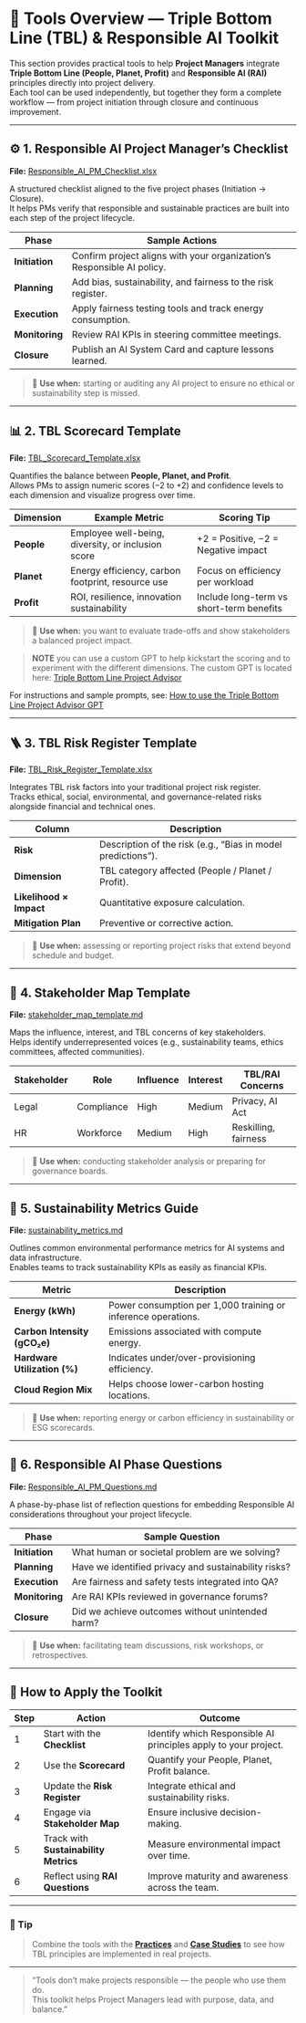 # 🧰 Tools Overview — Triple Bottom Line (TBL) & Responsible AI Toolkit

This section provides practical tools to help **Project Managers** integrate **Triple Bottom Line (People, Planet, Profit)** and **Responsible AI (RAI)** principles directly into project delivery.  
Each tool can be used independently, but together they form a complete workflow — from project initiation through closure and continuous improvement.

---

## ⚙️ 1. Responsible AI Project Manager’s Checklist

**File:** [Responsible_AI_PM_Checklist.xlsx](Responsible_AI_PM_Checklist.xlsx)

A structured checklist aligned to the five project phases (Initiation → Closure).  
It helps PMs verify that responsible and sustainable practices are built into each step of the project lifecycle.

| Phase | Sample Actions |
|--------|----------------|
| **Initiation** | Confirm project aligns with your organization’s Responsible AI policy. |
| **Planning** | Add bias, sustainability, and fairness to the risk register. |
| **Execution** | Apply fairness testing tools and track energy consumption. |
| **Monitoring** | Review RAI KPIs in steering committee meetings. |
| **Closure** | Publish an AI System Card and capture lessons learned. |

> 🧩 **Use when:** starting or auditing any AI project to ensure no ethical or sustainability step is missed.

---

## 📊 2. TBL Scorecard Template

**File:** [TBL_Scorecard_Template.xlsx](TBL_Scorecard_Template.xlsx)

Quantifies the balance between **People, Planet, and Profit**.  
Allows PMs to assign numeric scores (−2 to +2) and confidence levels to each dimension and visualize progress over time.

| Dimension | Example Metric | Scoring Tip |
|------------|----------------|--------------|
| **People** | Employee well-being, diversity, or inclusion score | +2 = Positive, −2 = Negative impact |
| **Planet** | Energy efficiency, carbon footprint, resource use | Focus on efficiency per workload |
| **Profit** | ROI, resilience, innovation sustainability | Include long-term vs short-term benefits |

> 🧩 **Use when:** you want to evaluate trade-offs and show stakeholders a balanced project impact.

> **NOTE** you can use a custom GPT to help kickstart the scoring and to experiment with the different dimensions. The custom GPT is located here:
[Triple Bottom Line Project Advisor](https://chatgpt.com/g/g-68e01c7d6ab08191bdf647d9e903560d-triple-bottom-line-project-advisor)

For instructions and sample prompts, see:
[How to use the Triple Bottom Line Project Advisor GPT](tbl_custom_gpt.md)

---

## 🪜 3. TBL Risk Register Template

**File:** [TBL_Risk_Register_Template.xlsx](TBL_Risk_Register_Template.xlsx)

Integrates TBL risk factors into your traditional project risk register.  
Tracks ethical, social, environmental, and governance-related risks alongside financial and technical ones.

| Column | Description |
|---------|--------------|
| **Risk** | Description of the risk (e.g., “Bias in model predictions”). |
| **Dimension** | TBL category affected (People / Planet / Profit). |
| **Likelihood × Impact** | Quantitative exposure calculation. |
| **Mitigation Plan** | Preventive or corrective action. |

> 🧩 **Use when:** assessing or reporting project risks that extend beyond schedule and budget.

---

## 👥 4. Stakeholder Map Template

**File:** [stakeholder_map_template.md](stakeholder_map_template.md)

Maps the influence, interest, and TBL concerns of key stakeholders.  
Helps identify underrepresented voices (e.g., sustainability teams, ethics committees, affected communities).

| Stakeholder | Role | Influence | Interest | TBL/RAI Concerns |
|--------------|------|-----------|-----------|------------------|
| Legal | Compliance | High | Medium | Privacy, AI Act |
| HR | Workforce | Medium | High | Reskilling, fairness |

> 🧩 **Use when:** conducting stakeholder analysis or preparing for governance boards.

---

## 🌱 5. Sustainability Metrics Guide

**File:** [sustainability_metrics.md](sustainability_metrics.md)

Outlines common environmental performance metrics for AI systems and data infrastructure.  
Enables teams to track sustainability KPIs as easily as financial KPIs.

| Metric | Description |
|---------|-------------|
| **Energy (kWh)** | Power consumption per 1,000 training or inference operations. |
| **Carbon Intensity (gCO₂e)** | Emissions associated with compute energy. |
| **Hardware Utilization (%)** | Indicates under/over-provisioning efficiency. |
| **Cloud Region Mix** | Helps choose lower-carbon hosting locations. |

> 🧩 **Use when:** reporting energy or carbon efficiency in sustainability or ESG scorecards.

---

## 🧠 6. Responsible AI Phase Questions

**File:** [Responsible_AI_PM_Questions.md](Responsible_AI_PM_Questions.md)

A phase-by-phase list of reflection questions for embedding Responsible AI considerations throughout your project lifecycle.

| Phase | Sample Question |
|--------|-----------------|
| **Initiation** | What human or societal problem are we solving? |
| **Planning** | Have we identified privacy and sustainability risks? |
| **Execution** | Are fairness and safety tests integrated into QA? |
| **Monitoring** | Are RAI KPIs reviewed in governance forums? |
| **Closure** | Did we achieve outcomes without unintended harm? |

> 🧩 **Use when:** facilitating team discussions, risk workshops, or retrospectives.

---

## 🧭 How to Apply the Toolkit

| Step | Action | Outcome |
|------|---------|----------|
| 1 | Start with the **Checklist** | Identify which Responsible AI principles apply to your project. |
| 2 | Use the **Scorecard** | Quantify your People, Planet, Profit balance. |
| 3 | Update the **Risk Register** | Integrate ethical and sustainability risks. |
| 4 | Engage via **Stakeholder Map** | Ensure inclusive decision-making. |
| 5 | Track with **Sustainability Metrics** | Measure environmental impact over time. |
| 6 | Reflect using **RAI Questions** | Improve maturity and awareness across the team. |

---

### 🧩 Tip
> Combine the tools with the **[Practices](../03_Practices/initiation_guidelines.md)** and **[Case Studies](../04_Case_Studies/case_study_summary.md)** to see how TBL principles are implemented in real projects.

---

> “Tools don’t make projects responsible — the people who use them do.  
> This toolkit helps Project Managers lead with purpose, data, and balance.”
